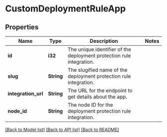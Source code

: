 # CustomDeploymentRuleApp

## Properties

Name | Type | Description | Notes
------------ | ------------- | ------------- | -------------
**id** | **i32** | The unique identifier of the deployment protection rule integration. | 
**slug** | **String** | The slugified name of the deployment protection rule integration. | 
**integration_url** | **String** | The URL for the endpoint to get details about the app. | 
**node_id** | **String** | The node ID for the deployment protection rule integration. | 

[[Back to Model list]](../README.md#documentation-for-models) [[Back to API list]](../README.md#documentation-for-api-endpoints) [[Back to README]](../README.md)


